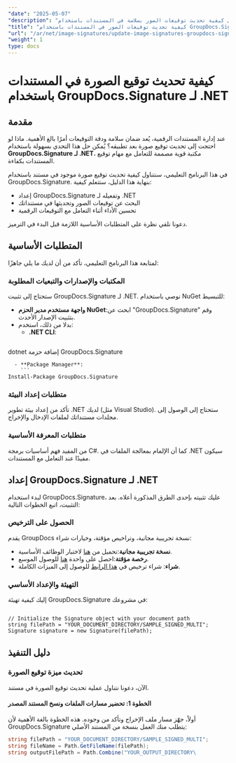 ```yaml
---
"date": "2025-05-07"
"description": "تعرف على كيفية تحديث توقيعات الصور بسلاسة في المستندات باستخدام GroupDocs.Signature لـ .NET باستخدام هذا الدليل الشامل."
"title": "كيفية تحديث توقيعات الصور في المستندات باستخدام GroupDocs.Signature لـ .NET - دليل خطوة بخطوة"
"url": "/ar/net/image-signatures/update-image-signatures-groupdocs-signature-dotnet/"
"weight": 1
type: docs
---
```

# كيفية تحديث توقيع الصورة في المستندات باستخدام GroupDocs.Signature لـ .NET

## مقدمة

عند إدارة المستندات الرقمية، يُعد ضمان سلامة ودقة التوقيعات أمرًا بالغ الأهمية. ماذا لو احتجت إلى تحديث توقيع صورة بعد تطبيقه؟ يُمكن حل هذا التحدي بسهولة باستخدام **GroupDocs.Signature لـ .NET**، مكتبة قوية مصممة للتعامل مع مهام توقيع المستندات بكفاءة.

في هذا البرنامج التعليمي، سنتناول كيفية تحديث توقيع صورة موجود في مستند باستخدام GroupDocs.Signature. بنهاية هذا الدليل، ستتعلم كيفية:
- إعداد GroupDocs.Signature وتفعيله لـ .NET
- البحث عن توقيعات الصور وتحديثها في مستنداتك
- تحسين الأداء أثناء التعامل مع التوقيعات الرقمية

دعونا نلقي نظرة على المتطلبات الأساسية اللازمة قبل البدء في الترميز.

## المتطلبات الأساسية

لمتابعة هذا البرنامج التعليمي، تأكد من أن لديك ما يلي جاهزًا:

### المكتبات والإصدارات والتبعيات المطلوبة
ستحتاج إلى تثبيت GroupDocs.Signature لـ .NET. نوصي باستخدام NuGet للتبسيط:
- **واجهة مستخدم مدير الحزم NuGet**:ابحث عن "GroupDocs.Signature" وقم بتثبيت الإصدار الأحدث.
- بدلا من ذلك، استخدم:
  - **.NET CLI**:
    ```
dotnet إضافة حزمة GroupDocs.Signature
```
  - **Package Manager**:
    ```
Install-Package GroupDocs.Signature
```

### متطلبات إعداد البيئة
تأكد من إعداد بيئة تطوير .NET لديك (مثل Visual Studio). ستحتاج إلى الوصول إلى مجلدات مستنداتك لملفات الإدخال والإخراج.

### متطلبات المعرفة الأساسية
من المفيد فهم أساسيات برمجة C#. كما أن الإلمام بمعالجة الملفات في .NET سيكون مفيدًا عند التعامل مع المستندات.

## إعداد GroupDocs.Signature لـ .NET

لبدء استخدام GroupDocs.Signature، عليك تثبيته بإحدى الطرق المذكورة أعلاه. بعد التثبيت، اتبع الخطوات التالية:

### الحصول على الترخيص
يقدم GroupDocs نسخة تجريبية مجانية، وتراخيص مؤقتة، وخيارات شراء:
- **نسخة تجريبية مجانية**:تحميل من [هنا](https://releases.groupdocs.com/signature/net/) لاختبار الوظائف الأساسية.
- **رخصة مؤقتة**:احصل على واحدة [هنا](https://purchase.groupdocs.com/temporary-license/) للوصول الموسع.
- **شراء**: شراء ترخيص في [هذا الرابط](https://purchase.groupdocs.com/buy) للوصول إلى الميزات الكاملة.

### التهيئة والإعداد الأساسي
إليك كيفية تهيئة GroupDocs.Signature في مشروعك:

```csharp\using GroupDocs.Signature;

// Initialize the Signature object with your document path
string filePath = "YOUR_DOCUMENT_DIRECTORY/SAMPLE_SIGNED_MULTI";
Signature signature = new Signature(filePath);
```

## دليل التنفيذ

### تحديث ميزة توقيع الصورة

الآن، دعونا نتناول عملية تحديث توقيع الصورة في مستند.

#### الخطوة 1: تحضير مسارات الملفات ونسخ المستند المصدر

أولاً، جهّز مسار ملف الإخراج وتأكد من وجوده. هذه الخطوة بالغة الأهمية لأن GroupDocs.Signature يتطلب منك العمل بنسخة من المستند الأصلي:

```csharp
string filePath = "YOUR_DOCUMENT_DIRECTORY/SAMPLE_SIGNED_MULTI";
string fileName = Path.GetFileName(filePath);
string outputFilePath = Path.Combine("YOUR_OUTPUT_DIRECTORY\
